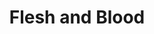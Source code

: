 ---
video_source: Flesh_and_Blood_Spot.mov	
recent: yes
title: Flesh and Blood
client: Group Health
layout: video
credits:
  - Janet Champ/Rick McQuiston, Creative Director
  - Derek Ruddy/Jay Howard, Executive Producer
  - Adam Oliver, Producer
  - Matt Clark, Loaded Pictures, Director
---